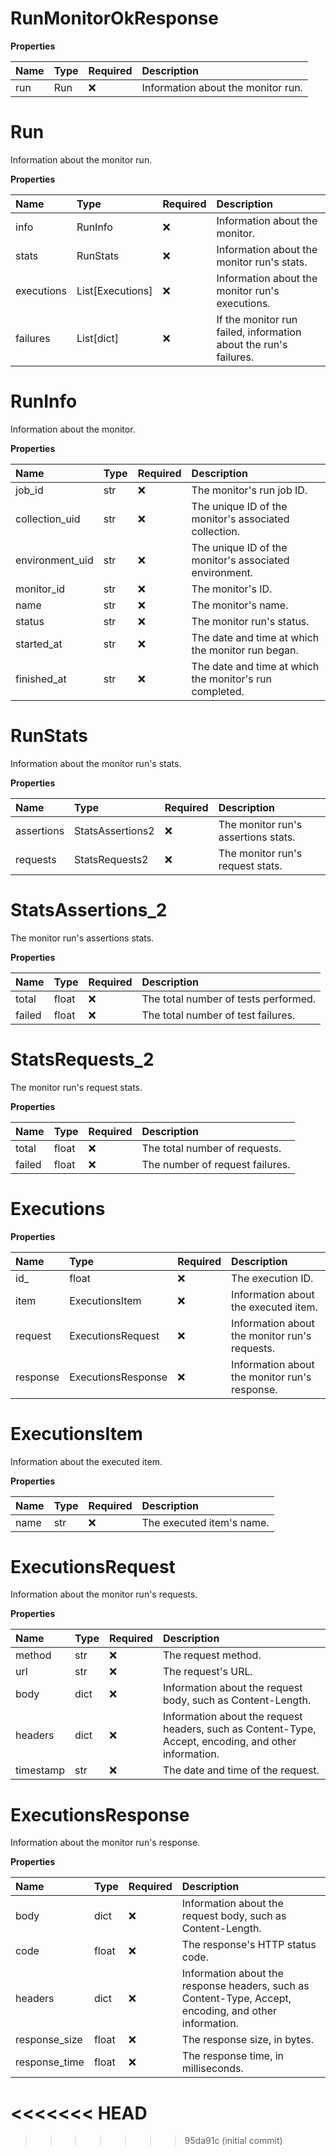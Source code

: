 # RunMonitorOkResponse

**Properties**

| Name | Type | Required | Description                        |
| :--- | :--- | :------- | :--------------------------------- |
| run  | Run  | ❌       | Information about the monitor run. |

# Run

Information about the monitor run.

**Properties**

| Name       | Type             | Required | Description                                                      |
| :--------- | :--------------- | :------- | :--------------------------------------------------------------- |
| info       | RunInfo          | ❌       | Information about the monitor.                                   |
| stats      | RunStats         | ❌       | Information about the monitor run's stats.                       |
| executions | List[Executions] | ❌       | Information about the monitor run's executions.                  |
| failures   | List[dict]       | ❌       | If the monitor run failed, information about the run's failures. |

# RunInfo

Information about the monitor.

**Properties**

| Name            | Type | Required | Description                                             |
| :-------------- | :--- | :------- | :------------------------------------------------------ |
| job_id          | str  | ❌       | The monitor's run job ID.                               |
| collection_uid  | str  | ❌       | The unique ID of the monitor's associated collection.   |
| environment_uid | str  | ❌       | The unique ID of the monitor's associated environment.  |
| monitor_id      | str  | ❌       | The monitor's ID.                                       |
| name            | str  | ❌       | The monitor's name.                                     |
| status          | str  | ❌       | The monitor run's status.                               |
| started_at      | str  | ❌       | The date and time at which the monitor run began.       |
| finished_at     | str  | ❌       | The date and time at which the monitor's run completed. |

# RunStats

Information about the monitor run's stats.

**Properties**

| Name       | Type             | Required | Description                         |
| :--------- | :--------------- | :------- | :---------------------------------- |
| assertions | StatsAssertions2 | ❌       | The monitor run's assertions stats. |
| requests   | StatsRequests2   | ❌       | The monitor run's request stats.    |

# StatsAssertions_2

The monitor run's assertions stats.

**Properties**

| Name   | Type  | Required | Description                          |
| :----- | :---- | :------- | :----------------------------------- |
| total  | float | ❌       | The total number of tests performed. |
| failed | float | ❌       | The total number of test failures.   |

# StatsRequests_2

The monitor run's request stats.

**Properties**

| Name   | Type  | Required | Description                     |
| :----- | :---- | :------- | :------------------------------ |
| total  | float | ❌       | The total number of requests.   |
| failed | float | ❌       | The number of request failures. |

# Executions

**Properties**

| Name     | Type               | Required | Description                                   |
| :------- | :----------------- | :------- | :-------------------------------------------- |
| id\_     | float              | ❌       | The execution ID.                             |
| item     | ExecutionsItem     | ❌       | Information about the executed item.          |
| request  | ExecutionsRequest  | ❌       | Information about the monitor run's requests. |
| response | ExecutionsResponse | ❌       | Information about the monitor run's response. |

# ExecutionsItem

Information about the executed item.

**Properties**

| Name | Type | Required | Description               |
| :--- | :--- | :------- | :------------------------ |
| name | str  | ❌       | The executed item's name. |

# ExecutionsRequest

Information about the monitor run's requests.

**Properties**

| Name      | Type | Required | Description                                                                                           |
| :-------- | :--- | :------- | :---------------------------------------------------------------------------------------------------- |
| method    | str  | ❌       | The request method.                                                                                   |
| url       | str  | ❌       | The request's URL.                                                                                    |
| body      | dict | ❌       | Information about the request body, such as Content-Length.                                           |
| headers   | dict | ❌       | Information about the request headers, such as Content-Type, Accept, encoding, and other information. |
| timestamp | str  | ❌       | The date and time of the request.                                                                     |

# ExecutionsResponse

Information about the monitor run's response.

**Properties**

| Name          | Type  | Required | Description                                                                                            |
| :------------ | :---- | :------- | :----------------------------------------------------------------------------------------------------- |
| body          | dict  | ❌       | Information about the request body, such as Content-Length.                                            |
| code          | float | ❌       | The response's HTTP status code.                                                                       |
| headers       | dict  | ❌       | Information about the response headers, such as Content-Type, Accept, encoding, and other information. |
| response_size | float | ❌       | The response size, in bytes.                                                                           |
| response_time | float | ❌       | The response time, in milliseconds.                                                                    |
<<<<<<< HEAD
=======

<!-- This file was generated by liblab | https://liblab.com/ -->
>>>>>>> 95da91c (initial commit)
